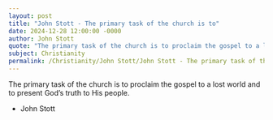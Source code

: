 ```yaml
---
layout: post
title: "John Stott - The primary task of the church is to"
date: 2024-12-28 12:00:00 -0000
author: John Stott
quote: "The primary task of the church is to proclaim the gospel to a lost world and to present God’s truth to His people."
subject: Christianity
permalink: /Christianity/John Stott/John Stott - The primary task of the church is to
---
```


The primary task of the church is to proclaim the gospel to a lost world and to present God’s truth to His people.

- John Stott
